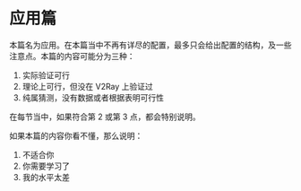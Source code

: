 # 应用篇

本篇名为应用。在本篇当中不再有详尽的配置，最多只会给出配置的结构，及一些注意点。本篇的内容可能分为三种：

1. 实际验证可行
2. 理论上可行，但没在 V2Ray 上验证过
3. 纯属猜测，没有数据或者根据表明可行性

在每节当中，如果符合第 2 或第 3 点，都会特别说明。

如果本篇的内容你看不懂，那么说明：

1. 不适合你
2. 你需要学习了
3. 我的水平太差

